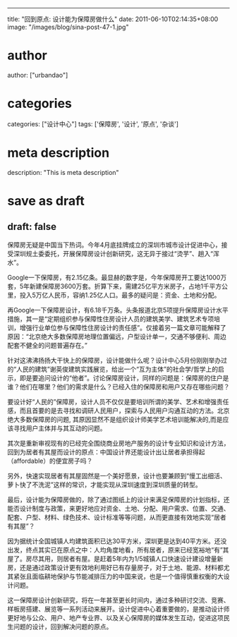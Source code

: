 
---
title: "回到原点: 设计能为保障房做什么"
date: 2011-06-10T02:14:35+08:00
image: "/images/blog/sina-post-47-1.jpg"
# author
author: ["urbandao"]
# categories
categories: ["设计中心"]
tags: ['保障房', '设计', '原点', '杂谈']
# meta description
description: "This is meta description"
# save as draft
draft: false
---

保障房无疑是中国当下热词。今年4月底挂牌成立的深圳市城市设计促进中心，接受深圳规土委委托，开展保障房设计创新研究，这无异于接过“烫芋”、趟入“浑水”。

Google一下保障房，有2.15亿条。最显赫的数字是，今年保障房开工要达1000万套，5年新建保障房3600万套。折算下来，需建25亿平方米房子，占地1千平方公里，投入5万亿人民币，容纳1.25亿人口。最多的疑问是：资金、土地和分配。

再Google一下保障房设计，有6.18千万条。头条报道北京5项提升保障房设计水平措施，其一是“定期组织参与保障性住房设计人员的建筑美学、建筑艺术专项培训，增强行业单位参与保障性住房设计的责任感”。仅接着另一篇文章可能解释了原因：“北京绝大多数保障房地理位置偏远，户型设计单一，交通不够便利、周边配套不健全的问题普遍存在。”

针对这沸沸扬扬大干快上的保障房，设计能做什么呢？设计中心5月份刚刚举办过的“人民的建筑”谢英俊建筑实践展览，给出一个“互为主体”的社会学/哲学上的启示，即是要追问设计的“他者”。讨论保障房设计，同样的问题是：保障房的住户是谁？他们在哪里？他们的需求是什么？已经入住的保障房和用户又存在哪些问题？

要设计好“人民的”保障房，设计人员不仅仅是要培训所谓的美学、艺术和增强责任感，而且首要的是去寻找和调研人民用户，探索与人民用户沟通互动的方法。北京绝大多数保障房的问题,
其原因显然不是组织设计师美学艺术培训能解决的,而是应该寻找用户主体并与其互动的问题。

其次是重新审视现有的已经完全围绕商业房地产服务的设计专业知识和设计方法，回到为居者有其屋而设计的原点：中国设计界还能设计出让居者承担得起（affordable）的便宜房子吗？

另外，快速实现居者有其屋固然是一个美好愿景，设计也要兼顾到“慢工出细活、萝卜快了不洗泥”这样的常识，才能实现从深圳速度到深圳质量的转型。

最后，设计能为保障房做的，除了通过图纸上的设计来满足保障房的计划指标，还能否设计制度与政策，来更好地应对资金、土地、分配、用户需求、位置、交通、配套、户型、材料、绿色技术、设计标准等等问题，从而更直接有效地实现“居者有其屋”？

因为据统计全国城镇人均建筑面积已达30平方米，深圳更是达到40平方米。还没出发，终点其实已在原点之中：人均角度地看，所有居者，原来已经宽裕地“有”其屋了。房尽其用，则居者有屋。是赶着5年内为1/5城镇人口快速设计建设增量新房，还是通过政策设计更有效地利用好已有存量房子，对于土地、能源、材料都尤其紧张且面临耕地保护与节能减排压力的中国来说，也是一个值得慎重权衡的大设计问题。

这一保障房设计创新研究，将在一年甚至更长时间内，通过多种研讨交流、竞赛、样板房搭建、展览等一系列活动来展开。设计促进中心着重要做的，是推动设计师更好地与公众、用户、地产专业界、以及关心保障房的媒体发生互动，促进这项民生问题的设计，回到解决问题的原点。
